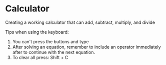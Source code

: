 # Calculator
Creating a working calculator that can add, subtract, multiply, and divide

Tips when using the keyboard:
1. You can't press the buttons and type
2. After solving an equation, remember to include an operator immediately after to continue with the next equation.
3. To clear all press: Shift + C
